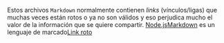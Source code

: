 Estos archivos `Markdown` normalmente contienen _links_ (vínculos/ligas) que
muchas veces están rotos o ya no son válidos y eso perjudica mucho el valor de
la información que se quiere compartir.
[Node.js](https://nodejs.org/)[Markdown](https://es.wikipedia.oi/Markdown) es un lenguaje de marcado[Link roto](https://nodej/)
